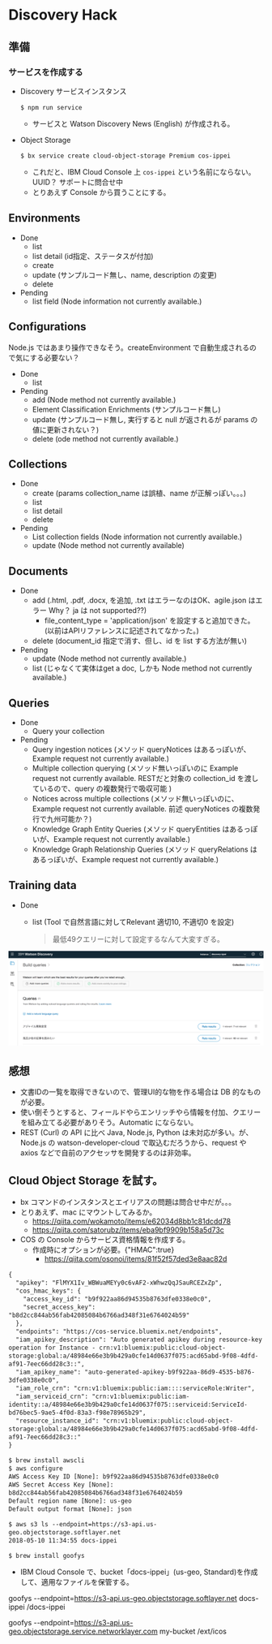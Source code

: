 # Discovery Hack

## 準備

### サービスを作成する

* Discovery サービスインスタンス

    ```
    $ npm run service
    ```

    - サービスと Watson Discovery News (English) が作成される。

* Object Storage

    ```
    $ bx service create cloud-object-storage Premium cos-ippei
    ```

    - これだと、IBM Cloud Console 上 `cos-ippei` という名前にならない。UUID？ サポートに問合せ中
    - とりあえず Console から買うことにする。

## Environments
* Done
    - list
    - list detail (id指定、ステータスが付加)
    - create
    - update (サンプルコード無し、name, description の変更)
    - delete
* Pending
    - list field (Node information not currently available.)

## Configurations
Node.js ではあまり操作できなそう。createEnvironment で自動生成されるので気にする必要ない？
* Done
    - list
* Pending
    - add (Node method not currently available.)
    - Element Classification Enrichments (サンプルコード無し)
    - update (サンプルコード無し, 実行すると null が返されるが params の値に更新されない？)
    - delete (ode method not currently available.)

## Collections
* Done
    - create (params collection_name は誤植、name が正解っぽい。。。)
    - list
    - list detail
    - delete
* Pending
    - List collection fields (Node information not currently available.)
    - update (Node method not currently available)

## Documents
* Done
    - add (.html, .pdf, .docx, を追加, .txt はエラーなのはOK、agile.json はエラー Why？ ja は not supported??)
        - file_content_type = 'application/json' を設定すると追加できた。(以前はAPIリファレンスに記述されてなかった。)
    - delete (document_id 指定で消す、但し、id を list する方法が無い)
* Pending
    - update (Node method not currently available.)
    - list (じゃなくて実体はget a doc, しかも Node method not currently available.)

## Queries
* Done
    - Query your collection
* Pending
    - Query ingestion notices (メソッド queryNotices はあるっぽいが、Example request not currently available.)
    - Multiple collection querying (メソッド無いっぽいのに Example request not currently available. RESTだと対象の collection_id を渡しているので、query の複数発行で吸収可能 )
    - Notices across multiple collections (メソッド無いっぽいのに、Example request not currently available. 前述 queryNotices の複数発行で九州可能か？)
    - Knowledge Graph Entity Queries (メソッド queryEntities はあるっぽいが、Example request not currently available.)
    - Knowledge Graph Relationship Queries (メソッド queryRelations はあるっぽいが、Example request not currently available.)

## Training data
* Done
    - list (Tool で自然言語に対してRelevant 適切10, 不適切0 を設定)

        > 最低49クエリーに対して設定するなんて大変すぎる。

![Tool](docs/tool-rank.png)





## 感想
* 文書IDの一覧を取得できないので、管理UI的な物を作る場合は DB 的なものが必要。
* 使い倒そうとすると、フィールドやらエンリッチやら情報を付加、クエリーを組み立てる必要がありそう。Automatic にならない。
* REST (Curl) の API に比べ Java, Node.js, Python は未対応が多い。が、Node.js の watson-developer-cloud で取込むだろうから、request や axios などで自前のアクセッサを開発するのは非効率。



## Cloud Object Storage を試す。
* bx コマンドのインスタンスとエイリアスの問題は問合せ中だが。。。
* とりあえず、mac にマウントしてみるか。
    - https://qiita.com/wokamoto/items/e62034d8bb1c81dcdd78
    - https://qiita.com/satorubz/items/eba9bf9909b158a5d73c
* COS の Console からサービス資格情報を作成する。
    - 作成時にオプションが必要。{"HMAC":true}
        - https://qiita.com/osonoi/items/81f52f57ded3e8aac82d

```
{
  "apikey": "FlMYX1Iv_WBWuaMEYy0c6vAF2-xWhwzQqJSauRCEZxZp",
  "cos_hmac_keys": {
    "access_key_id": "b9f922aa86d94535b8763dfe0338e0c0",
    "secret_access_key": "b8d2cc844ab56fab42085084b6766ad348f31e6764024b59"
  },
  "endpoints": "https://cos-service.bluemix.net/endpoints",
  "iam_apikey_description": "Auto generated apikey during resource-key operation for Instance - crn:v1:bluemix:public:cloud-object-storage:global:a/48984e66e3b9b429a0cfe14d0637f075:acd65abd-9f08-4dfd-af91-7eec66dd28c3::",
  "iam_apikey_name": "auto-generated-apikey-b9f922aa-86d9-4535-b876-3dfe0338e0c0",
  "iam_role_crn": "crn:v1:bluemix:public:iam::::serviceRole:Writer",
  "iam_serviceid_crn": "crn:v1:bluemix:public:iam-identity::a/48984e66e3b9b429a0cfe14d0637f075::serviceid:ServiceId-bd76bec5-9ae5-4f0d-83a3-f98e78965b29",
  "resource_instance_id": "crn:v1:bluemix:public:cloud-object-storage:global:a/48984e66e3b9b429a0cfe14d0637f075:acd65abd-9f08-4dfd-af91-7eec66dd28c3::"
}
```

```
$ brew install awscli
$ aws configure
AWS Access Key ID [None]: b9f922aa86d94535b8763dfe0338e0c0
AWS Secret Access Key [None]: b8d2cc844ab56fab42085084b6766ad348f31e6764024b59
Default region name [None]: us-geo
Default output format [None]: json
```

```
$ aws s3 ls --endpoint=https://s3-api.us-geo.objectstorage.softlayer.net
2018-05-10 11:34:55 docs-ippei
```

```
$ brew install goofys
```

* IBM Cloud Console で、bucket「docs-ippei」(us-geo, Standard)を作成して、適用なファイルを保管する。


goofys --endpoint=https://s3-api.us-geo.objectstorage.softlayer.net docs-ippei /docs-ippei

goofys --endpoint=https://s3-api.us-geo.objectstorage.service.networklayer.com my-bucket /ext/icos